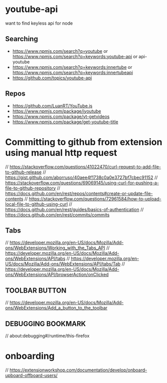 # youtube-api
want to find keyless api for node

## Searching
- https://www.npmjs.com/search?q=youtube or https://www.npmjs.com/search?q=keywords:youtube-api or api-youtube 
- https://www.npmjs.com/search?q=keywords:innertube or https://www.npmjs.com/search?q=keywords:innertubeapi
- https://github.com/topics/youtube-api

## Repos
- https://github.com/LuanRT/YouTube.js
- https://www.npmjs.com/package/iyoutube 
- https://www.npmjs.com/package/yt-getvideos
- https://www.npmjs.com/package/get-youtube-title

# Committing to github from extension using manual http request
// https://stackoverflow.com/questions/41022470/curl-request-to-add-file-to-github-release
// https://gist.github.com/aborruso/40aee4f1738c0a0e3727bf7cbec91152
// https://stackoverflow.com/questions/69069145/using-curl-for-pushing-a-file-to-github-repository
// https://docs.github.com/en/rest/repos/contents#create-or-update-file-contents
// https://stackoverflow.com/questions/72961584/how-to-upload-local-file-to-github-using-curl
// https://docs.github.com/en/rest/guides/basics-of-authentication
// https://docs.github.com/en/rest/commits/commits

## Tabs
// https://developer.mozilla.org/en-US/docs/Mozilla/Add-ons/WebExtensions/Working_with_the_Tabs_API
// https://developer.mozilla.org/en-US/docs/Mozilla/Add-ons/WebExtensions/API/tabs
// https://developer.mozilla.org/en-US/docs/Mozilla/Add-ons/WebExtensions/API/tabs/Tab
// https://developer.mozilla.org/en-US/docs/Mozilla/Add-ons/WebExtensions/API/browserAction/onClicked

## TOOLBAR BUTTON
// https://developer.mozilla.org/en-US/docs/Mozilla/Add-ons/WebExtensions/Add_a_button_to_the_toolbar

## DEBUGGING BOOKMARK
// about:debugging#/runtime/this-firefox 


# onboarding
// https://extensionworkshop.com/documentation/develop/onboard-upboard-offboard-users/